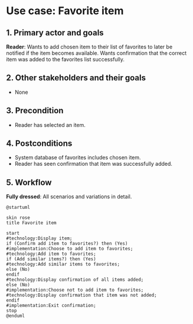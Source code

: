 # Use case: Favorite item

## 1. Primary actor and goals
__Reader__: Wants to add chosen item to their list of favorites to later be notified
if the item becomes available. Wants confirmation that the correct item was added to
the favorites list successfully.

## 2. Other stakeholders and their goals
* None

## 3. Precondition
* Reader has selected an item.

## 4. Postconditions
* System database of favorites includes chosen item.
* Reader has seen confirmation that item was successfully added.

## 5. Workflow
__Fully dressed__: All scenarios and variations in detail.
```plantuml
@startuml

skin rose
title Favorite item

start
#technology:Display item;
if (Confirm add item to favorites?) then (Yes)
#implementation:Choose to add item to favorites;
#technology:Add item to favorites;
if (Add similar items?) then (Yes)
#technology:Add similar items to favorites;
else (No)
endif
#technology:Display confirmation of all items added;
else (No)
#implementation:Choose not to add item to favorites;
#technology:Display confirmation that item was not added;
endif
#implementation:Exit confirmation;
stop
@enduml
```